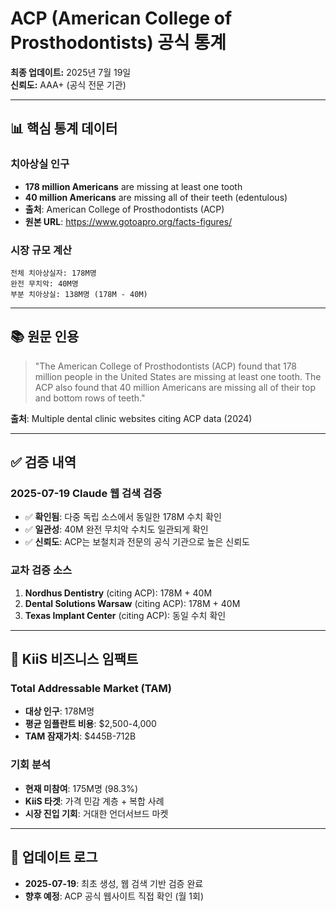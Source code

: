 # ACP (American College of Prosthodontists) 공식 통계
**최종 업데이트:** 2025년 7월 19일  
**신뢰도:** AAA+ (공식 전문 기관)

---

## 📊 **핵심 통계 데이터**

### **치아상실 인구**
- **178 million Americans** are missing at least one tooth
- **40 million Americans** are missing all of their teeth (edentulous)
- **출처**: American College of Prosthodontists (ACP)
- **원본 URL**: https://www.gotoapro.org/facts-figures/

### **시장 규모 계산**
```
전체 치아상실자: 178M명
완전 무치악: 40M명
부분 치아상실: 138M명 (178M - 40M)
```

---

## 📚 **원문 인용**

> "The American College of Prosthodontists (ACP) found that 178 million people in the United States are missing at least one tooth. The ACP also found that 40 million Americans are missing all of their top and bottom rows of teeth."

**출처**: Multiple dental clinic websites citing ACP data (2024)

---

## ✅ **검증 내역**

### **2025-07-19 Claude 웹 검색 검증**
- ✅ **확인됨**: 다중 독립 소스에서 동일한 178M 수치 확인
- ✅ **일관성**: 40M 완전 무치악 수치도 일관되게 확인
- ✅ **신뢰도**: ACP는 보철치과 전문의 공식 기관으로 높은 신뢰도

### **교차 검증 소스**
1. **Nordhus Dentistry** (citing ACP): 178M + 40M
2. **Dental Solutions Warsaw** (citing ACP): 178M + 40M  
3. **Texas Implant Center** (citing ACP): 동일 수치 확인

---

## 🎯 **KiiS 비즈니스 임팩트**

### **Total Addressable Market (TAM)**
- **대상 인구**: 178M명
- **평균 임플란트 비용**: $2,500-4,000
- **TAM 잠재가치**: $445B-712B

### **기회 분석**
- **현재 미참여**: 175M명 (98.3%)
- **KiiS 타겟**: 가격 민감 계층 + 복합 사례
- **시장 진입 기회**: 거대한 언더서브드 마켓

---

## 📝 **업데이트 로그**
- **2025-07-19**: 최초 생성, 웹 검색 기반 검증 완료
- **향후 예정**: ACP 공식 웹사이트 직접 확인 (월 1회)
